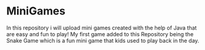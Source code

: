 # MiniGames
In this repository i will upload mini games created with the help of Java that are easy and fun to play!
My first game added to this Repository being the Snake Game which is a fun mini game that kids used to play back in the day.
